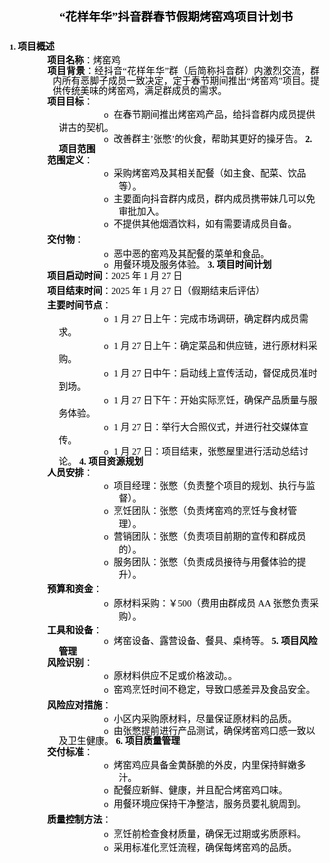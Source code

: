 <!DOCTYPE  html PUBLIC "-//W3C//DTD XHTML 1.0 Transitional//EN" "http://www.w3.org/TR/xhtml1/DTD/xhtml1-transitional.dtd">
<html xmlns="http://www.w3.org/1999/xhtml"><head><meta http-equiv="Content-Type" content="text/html; charset=utf-8"/><title>花样年华抖音群春节烤窑鸡项目计划书</title><meta name="author" content="同超 周"/><style type="text/css"> * {margin:0; padding:0; text-indent:0; }
 h1 { color: black; font-family:宋体; font-style: normal; font-weight: bold; text-decoration: none; font-size: 14pt; }
 h2 { color: black; font-family:宋体; font-style: normal; font-weight: bold; text-decoration: none; font-size: 11pt; }
 .p, p { color: black; font-family:宋体; font-style: normal; font-weight: normal; text-decoration: none; font-size: 11pt; margin:0pt; }
 li {display: block; }
 #l1 {padding-left: 0pt;counter-reset: c1 1; }
 #l1> li:before {counter-increment: c1; content: counter(c1, decimal)". "; color: black; font-family:宋体; font-style: normal; font-weight: bold; text-decoration: none; font-size: 10pt; }
 #l1> li:first-child:before {counter-increment: c1 0;  }
 #l2 {padding-left: 0pt; }
 #l2> li:before {content: " "; color: black; font-family:Symbol, serif; font-style: normal; font-weight: normal; text-decoration: none; font-size: 10pt; }
 #l3 {padding-left: 0pt; }
 #l3> li:before {content: "o "; color: black; font-family:"Courier New", monospace; font-style: normal; font-weight: normal; text-decoration: none; font-size: 10pt; }
 #l4 {padding-left: 0pt; }
 #l4> li:before {content: "o "; color: black; font-family:"Courier New", monospace; font-style: normal; font-weight: normal; text-decoration: none; font-size: 10pt; }
 #l5 {padding-left: 0pt; }
 #l5> li:before {content: "o "; color: black; font-family:"Courier New", monospace; font-style: normal; font-weight: normal; text-decoration: none; font-size: 10pt; }
 #l6 {padding-left: 0pt; }
 #l6> li:before {content: "o "; color: black; font-family:"Courier New", monospace; font-style: normal; font-weight: normal; text-decoration: none; font-size: 10pt; }
 #l7 {padding-left: 0pt; }
 #l7> li:before {content: "o "; color: black; font-family:"Courier New", monospace; font-style: normal; font-weight: normal; text-decoration: none; font-size: 10pt; }
 #l8 {padding-left: 0pt; }
 #l8> li:before {content: "o "; color: black; font-family:"Courier New", monospace; font-style: normal; font-weight: normal; text-decoration: none; font-size: 10pt; }
 #l9 {padding-left: 0pt; }
 #l9> li:before {content: "o "; color: black; font-family:"Courier New", monospace; font-style: normal; font-weight: normal; text-decoration: none; font-size: 10pt; }
 #l10 {padding-left: 0pt; }
 #l10> li:before {content: "o "; color: black; font-family:"Courier New", monospace; font-style: normal; font-weight: normal; text-decoration: none; font-size: 10pt; }
 #l11 {padding-left: 0pt; }
 #l11> li:before {content: "o "; color: black; font-family:"Courier New", monospace; font-style: normal; font-weight: normal; text-decoration: none; font-size: 10pt; }
 #l12 {padding-left: 0pt; }
 #l12> li:before {content: "o "; color: black; font-family:"Courier New", monospace; font-style: normal; font-weight: normal; text-decoration: none; font-size: 10pt; }
 #l13 {padding-left: 0pt; }
 #l13> li:before {content: "o "; color: black; font-family:"Courier New", monospace; font-style: normal; font-weight: normal; text-decoration: none; font-size: 10pt; }
</style></head><body><h1 style="padding-top: 1pt;padding-left: 66pt;text-indent: 0pt;text-align: left;">“花样年华”抖音群春节假期烤窑鸡项目计划书 </h1><ol id="l1"><li style="padding-top: 7pt;padding-left: 17pt;text-indent: -11pt;text-align: left;"><h2 style="display: inline;">项目概述 </h2><ul id="l2"><li style="padding-top: 1pt;padding-left: 41pt;text-indent: -17pt;text-align: left;"><h2 style="display: inline;">项目名称<span class="p">：烤窑鸡 </span></h2></li><li style="padding-top: 1pt;padding-left: 41pt;text-indent: -17pt;line-height: 111%;text-align: justify;"><h2 style="display: inline;">项目背景<span class="p">：经抖音“花样年华”群（后简称抖音群）内激烈交流，群内所有恶脚子成员一致决定，定于春节期间推出“烤窑鸡”项目。提供传统美味的烤窑鸡，满足群成员的需求。 </span></h2></li><li style="padding-left: 42pt;text-indent: -18pt;line-height: 14pt;text-align: left;"><h2 style="display: inline;">项目目标<span class="p">：  </span></h2><ul id="l3"><li style="padding-top: 1pt;padding-left: 6pt;text-indent: 54pt;text-align: left;"><p style="display: inline;">在春节期间推出烤窑鸡产品，给抖音群内成员提供讲古的契机。 </p></li><li style="padding-top: 1pt;padding-left: 6pt;text-indent: 54pt;line-height: 111%;text-align: left;"><p style="display: inline;">改善群主’张憋’的伙食，帮助其更好的操牙告。 <b>2. 项目范围 </b></p></li></ul></li><li style="padding-left: 42pt;text-indent: -18pt;line-height: 14pt;text-align: left;"><h2 style="display: inline;">范围定义<span class="p">：  </span></h2><ul id="l4"><li style="padding-top: 1pt;padding-left: 78pt;text-indent: -18pt;text-align: left;"><p style="display: inline;">采购烤窑鸡及其相关配餐（如主食、配菜、饮品等）。 </p></li><li style="padding-top: 1pt;padding-left: 78pt;text-indent: -18pt;text-align: left;"><p style="display: inline;">主要面向抖音群内成员，群内成员携带妹几可以免审批加入。 </p></li><li style="padding-top: 1pt;padding-left: 78pt;text-indent: -18pt;text-align: left;"><p style="display: inline;">不提供其他烟酒饮料，如有需要请成员自备。 </p></li></ul></li><li style="padding-top: 1pt;padding-left: 42pt;text-indent: -18pt;text-align: left;"><h2 style="display: inline;">交付物<span class="p">：  </span></h2><ul id="l5"><li style="padding-top: 1pt;padding-left: 6pt;text-indent: 54pt;text-align: left;"><p style="display: inline;">恶中恶的窑鸡及其配餐的菜单和食品。 </p></li><li style="padding-top: 1pt;padding-left: 6pt;text-indent: 54pt;line-height: 111%;text-align: left;"><p style="display: inline;">用餐环境及服务体验。 <b>3. 项目时间计划 </b></p></li></ul></li><li style="padding-left: 42pt;text-indent: -18pt;line-height: 14pt;text-align: left;"><h2 style="display: inline;">项目启动时间<span class="p">：2025 年 1 月 27 日 </span></h2></li><li style="padding-top: 1pt;padding-left: 42pt;text-indent: -18pt;text-align: left;"><h2 style="display: inline;">项目结束时间<span class="p">：2025 年 1 月 27 日（假期结束后评估） </span></h2></li><li style="padding-top: 1pt;padding-left: 42pt;text-indent: -18pt;text-align: left;"><h2 style="display: inline;">主要时间节点<span class="p">： </span></h2><ul id="l6"><li style="padding-top: 1pt;padding-left: 6pt;text-indent: 54pt;text-align: left;"><p style="display: inline;">1 月 27 日上午：完成市场调研，确定群内成员需求。 </p></li><li style="padding-top: 1pt;padding-left: 6pt;text-indent: 54pt;text-align: left;"><p style="display: inline;">1 月 27 日上午：确定菜品和供应链，进行原材料采购。 </p></li><li style="padding-top: 1pt;padding-left: 6pt;text-indent: 54pt;text-align: left;"><p style="display: inline;">1 月 27 日中午：启动线上宣传活动，督促成员准时到场。 </p></li><li style="padding-top: 1pt;padding-left: 6pt;text-indent: 54pt;text-align: left;"><p style="display: inline;">1 月 27 日下午：开始实际烹饪，确保产品质量与服务体验。 </p></li><li style="padding-top: 1pt;padding-left: 6pt;text-indent: 54pt;text-align: left;"><p style="display: inline;">1 月 27 日：举行大合照仪式，并进行社交媒体宣传。 </p></li><li style="padding-top: 1pt;padding-left: 6pt;text-indent: 54pt;line-height: 111%;text-align: left;"><p style="display: inline;">1 月 27 日：项目结束，张憋屋里进行活动总结讨论。 <b>4. 项目资源规划 </b></p></li></ul></li><li style="padding-left: 42pt;text-indent: -18pt;line-height: 14pt;text-align: left;"><h2 style="display: inline;">人员安排<span class="p">： </span></h2><ul id="l7"><li style="padding-top: 1pt;padding-left: 78pt;text-indent: -18pt;text-align: left;"><p style="display: inline;">项目经理：张憋（负责整个项目的规划、执行与监督）。 </p></li><li style="padding-top: 1pt;padding-left: 78pt;text-indent: -18pt;text-align: left;"><p style="display: inline;">烹饪团队：张憋（负责烤窑鸡的烹饪与食材管理）。 </p></li><li style="padding-top: 1pt;padding-left: 78pt;text-indent: -18pt;text-align: left;"><p style="display: inline;">营销团队：张憋（负责项目前期的宣传和群成员的）。 </p></li><li style="padding-top: 1pt;padding-left: 78pt;text-indent: -18pt;text-align: left;"><p style="display: inline;">服务团队：张憋（负责成员接待与用餐体验的提升）。 </p></li></ul></li><li style="padding-top: 1pt;padding-left: 42pt;text-indent: -18pt;text-align: left;"><h2 style="display: inline;">预算和资金<span class="p">： </span></h2><ul id="l8"><li style="padding-top: 1pt;padding-left: 78pt;text-indent: -18pt;text-align: left;"><p style="display: inline;">原材料采购：￥500（费用由群成员 AA 张憋负责采购）。 </p></li></ul></li><li style="padding-top: 1pt;padding-left: 42pt;text-indent: -18pt;text-align: left;"><h2 style="display: inline;">工具和设备<span class="p">： </span></h2><ul id="l9"><li style="padding-top: 1pt;padding-left: 6pt;text-indent: 54pt;line-height: 111%;text-align: left;"><p style="display: inline;">烤窑设备、露营设备、餐具、桌椅等。 <b>5. 项目风险管理 </b></p></li></ul></li><li style="padding-left: 42pt;text-indent: -18pt;line-height: 14pt;text-align: left;"><h2 style="display: inline;">风险识别<span class="p">：  </span></h2><ul id="l10"><li style="padding-top: 1pt;padding-left: 78pt;text-indent: -18pt;text-align: left;"><p style="display: inline;">原材料供应不足或价格波动。。 </p></li><li style="padding-top: 1pt;padding-left: 78pt;text-indent: -18pt;text-align: left;"><p style="display: inline;">窑鸡烹饪时间不稳定，导致口感差异及食品安全。 </p></li></ul></li><li style="padding-top: 1pt;padding-left: 42pt;text-indent: -18pt;text-align: left;"><h2 style="display: inline;">风险应对措施<span class="p">：  </span></h2><ul id="l11"><li style="padding-top: 1pt;padding-left: 6pt;text-indent: 54pt;text-align: left;"><p style="display: inline;">小区内采购原材料，尽量保证原材料的品质。 </p></li><li style="padding-top: 2pt;padding-left: 6pt;text-indent: 54pt;line-height: 111%;text-align: left;"><p style="display: inline;">由张憋提前进行产品测试，确保烤窑鸡口感一致以及卫生健康。 <b>6. 项目质量管理 </b></p></li></ul></li><li style="padding-left: 42pt;text-indent: -18pt;line-height: 14pt;text-align: left;"><h2 style="display: inline;">交付标准<span class="p">： </span></h2><ul id="l12"><li style="padding-top: 1pt;padding-left: 78pt;text-indent: -18pt;text-align: left;"><p style="display: inline;">烤窑鸡应具备金黄酥脆的外皮，内里保持鲜嫩多汁。 </p></li><li style="padding-top: 1pt;padding-left: 78pt;text-indent: -18pt;text-align: left;"><p style="display: inline;">配餐应新鲜、健康，并且配合烤窑鸡口味。 </p></li><li style="padding-top: 1pt;padding-left: 78pt;text-indent: -18pt;text-align: left;"><p style="display: inline;">用餐环境应保持干净整洁，服务员要礼貌周到。 </p></li></ul></li><li style="padding-top: 1pt;padding-left: 42pt;text-indent: -18pt;text-align: left;"><h2 style="display: inline;">质量控制方法<span class="p">： </span></h2><ul id="l13"><li style="padding-top: 1pt;padding-left: 78pt;text-indent: -18pt;text-align: left;"><p style="display: inline;">烹饪前检查食材质量，确保无过期或劣质原料。 </p></li><li style="padding-top: 1pt;padding-left: 78pt;text-indent: -18pt;text-align: left;"><p style="display: inline;">采用标准化烹饪流程，确保每烤窑鸡的品质。 </p></li></ul></li></ul></li></ol></body></html>
